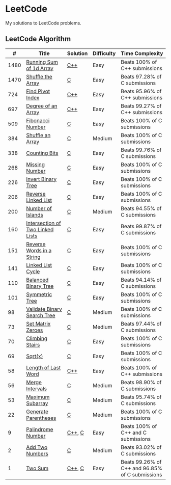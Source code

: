 # LeetCode

My solutions to LeetCode problems.

## LeetCode Algorithm


| # | Title | Solution | Difficulty | Time Complexity |
|---| ----- | -------- | ---------- | --------------- |
|1480|[Running Sum of 1d Array](https://leetcode.com/problems/running-sum-of-1d-array/) | [C++](https://github.com/DanSaada/LeetCode/blob/main/Algorithms/RunningSumOf1DArray.cpp)|Easy| Beats 100% of C++ submissions |
|1470|[Shuffle the Array](https://leetcode.com/problems/shuffle-the-array/) | [C](https://github.com/DanSaada/LeetCode/blob/main/Algorithms/ShuffleTheArray.c)|Easy| Beats 97.28% of C submissions |
|724|[Find Pivot Index](https://leetcode.com/problems/find-pivot-index/) | [C++](https://github.com/DanSaada/LeetCode/blob/main/Algorithms/FindPivotIndex.cpp)|Easy| Beats 95.96% of C++ submissions |
|697|[Degree of an Array](https://leetcode.com/problems/degree-of-an-array/) | [C++](https://github.com/DanSaada/LeetCode/blob/main/Algorithms/DegreeOfAnArray.cpp)|Easy| Beats 99.27% of C++ submissions |
|509|[Fibonacci Number](https://leetcode.com/problems/fibonacci-number/) | [C](https://github.com/DanSaada/LeetCode/blob/main/Algorithms/FibonacciNumber.c)|Easy| Beats 100% of C submissions |
|384|[Shuffle an Array](https://leetcode.com/problems/shuffle-an-array/) | [C](https://github.com/DanSaada/LeetCode/blob/main/Algorithms/ShuffleAnArray.c)|Medium| Beats 100% of C submissions |
|338|[Counting Bits](https://leetcode.com/problems/counting-bits/) | [C](https://github.com/DanSaada/LeetCode/blob/main/Algorithms/CountingBits.c)|Easy| Beats 99.76% of C submissions |
|268|[Missing Number](https://leetcode.com/problems/missing-number/) | [C](https://github.com/DanSaada/LeetCode/blob/main/Algorithms/MissingNumber.c)|Easy| Beats 100% of C submissions |
|226|[Invert Binary Tree](https://leetcode.com/problems/invert-binary-tree/) | [C](https://github.com/DanSaada/LeetCode/blob/main/Algorithms/InvertBinaryTree.c)|Easy| Beats 100% of C submissions |
|206|[Reverse Linked List](https://leetcode.com/problems/reverse-linked-list/) | [C](https://github.com/DanSaada/LeetCode/blob/main/Algorithms/ReverseLinkedList.c)|Easy| Beats 100% of C submissions |
|200|[Number of Islands](https://leetcode.com/problems/number-of-islands/) | [C](https://github.com/DanSaada/LeetCode/blob/main/Algorithms/NumberOfIslands.c)|Medium| Beats 94.55% of C submissions |
|160|[Intersection of Two Linked Lists](https://leetcode.com/problems/intersection-of-two-linked-lists/) | [C](https://github.com/DanSaada/LeetCode/blob/main/Algorithms/IntersectionOfTwoLinkedLists.c)|Easy| Beats 99.87% of C submissions |
|151|[Reverse Words in a String](https://leetcode.com/problems/reverse-words-in-a-string/) | [C](https://github.com/DanSaada/LeetCode/blob/main/Algorithms/ReverseWordsInAString.c)|Easy| Beats 100% of C submissions |
|141|[Linked List Cycle](https://leetcode.com/problems/linked-list-cycle/) | [C](https://github.com/DanSaada/LeetCode/blob/main/Algorithms/LinkedListCycle.c)|Easy| Beats 100% of C submissions |
|110|[Balanced Binary Tree](https://leetcode.com/problems/balanced-binary-tree/) | [C](https://github.com/DanSaada/LeetCode/blob/main/Algorithms/BalancedBinaryTree.c)|Easy| Beats 94.14% of C submissions |
|101|[Symmetric Tree](https://leetcode.com/problems/symmetric-tree/) | [C](https://github.com/DanSaada/LeetCode/blob/main/Algorithms/SymmetricTree.c)|Easy| Beats 100% of C submissions |
|98|[Validate Binary Search Tree](https://leetcode.com/problems/validate-binary-search-tree/) | [C](https://github.com/DanSaada/LeetCode/blob/main/Algorithms/ValidateBinarySearchTree.c)|Medium| Beats 100% of C submissions |
|73|[Set Matrix Zeroes](https://leetcode.com/problems/set-matrix-zeroes/) | [C](https://github.com/DanSaada/LeetCode/blob/main/Algorithms/SetMatrixZeroes.c)|Medium| Beats 97.44% of C submissions |
|70|[Climbing Stairs](https://leetcode.com/problems/climbing-stairs/) | [C](https://github.com/DanSaada/LeetCode/blob/main/Algorithms/ClimbingStairs.c)|Easy| Beats 100% of C submissions |
|69|[Sqrt(x)](https://leetcode.com/problems/sqrtx/) | [C](https://github.com/DanSaada/LeetCode/blob/main/Algorithms/Sqrt(x).c)|Easy| Beats 100% of C submissions |
|58|[Length of Last Word](https://leetcode.com/problems/length-of-last-word/) | [C++](https://github.com/DanSaada/LeetCode/blob/main/Algorithms/LengthOfLastWord.cpp)|Easy| Beats 100% of C++ submissions |
|56|[Merge Intervals](https://leetcode.com/problems/merge-intervals/) | [C](https://github.com/DanSaada/LeetCode/blob/main/Algorithms/MergeIntervals.c)|Medium| Beats 98.90% of C submissions |
|53|[Maximum Subarray](https://leetcode.com/problems/maximum-subarray/) | [C](https://github.com/DanSaada/LeetCode/blob/main/Algorithms/MaximumSubarray.c)|Medium| Beats 95.74% of C submissions |
|22|[Generate Parentheses](https://leetcode.com/problems/generate-parentheses/) | [C](https://github.com/DanSaada/LeetCode/blob/main/Algorithms/GenerateParentheses.c)|Medium| Beats 100% of C submissions |
|9|[Palindrome Number](https://leetcode.com/problems/palindrome-number/) | [C++](https://github.com/DanSaada/LeetCode/blob/main/Algorithms/PalindromeNumber.cpp), [C](https://github.com/DanSaada/LeetCode/blob/main/Algorithms/PalindromeNumber/PalindromeNumber.c)|Easy| Beats 100% of C++ and C submissions |
|2|[Add Two Numbers](https://leetcode.com/problems/add-two-numbers/) | [C](https://github.com/DanSaada/LeetCode/blob/main/Algorithms/AddTwoNumbers.c)|Medium| Beats 93.02% of C submissions |
|1|[Two Sum](https://leetcode.com/problems/two-sum/) | [C++](https://github.com/DanSaada/LeetCode/blob/main/Algorithms/TwoSum/TwoSum.cpp), [C](https://github.com/DanSaada/LeetCode/blob/main/Algorithms/TwoSum/TwoSum.c)|Easy| Beats 99.26% of C++ and 96.85% of C submissions|



